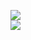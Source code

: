 [![](https://img.shields.io/badge/Made%20With-Github%20Spray-lightgrey.svg?style=for-the-badge&logo=github)](https://github.com/Annihil/github-spray#30003)  
[![](https://i.imgur.com/2DrTn0Z.gif)](https://github.com/Annihil/github-spray)